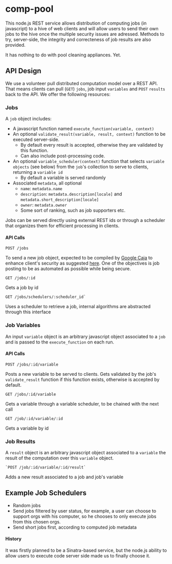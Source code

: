 comp-pool
=========

This node.js REST service allows distribution of computing jobs (in javascript) to a hive of web clients and will allow users to send their own jobs to the hive once the multiple security issues are adressed. Methods to try, server-side, the integrity and correcteness of job results are also provided.

It has nothing to do with pool cleaning appliances. Yet.

API Design
-------------
We use a volunteer pull distributed computation model over a REST API. That means clients can pull (`GET`) `jobs`, job input `variables` and `POST` `results` back to the API. We offer the following resources:

### Jobs ###
A `job` object includes:
* A javascript function named `execute_function(variable, context)`
* An optional `validate_result(variable, result, context)` function to be executed server-side. 
  * By default every result is accepted, otherwise they are validated by this function. 
  * Can also include post-processing code.
* An optional `variable_scheduler(context)` function that selects `variable objects` (see below) from the `job`'s collection to serve to clients, returning a `variable id`
  * By default a variable is served randomly 
* Associated `metadata`, all optional
  * `name`: `metadata.name`
  * `description`: `metadata.description[locale]` and `metadata.short_description[locale]`
  * `owner`: `metadata.owner`
  * Some sort of ranking, such as job supporters etc.

Jobs can be served directly using external REST ids or through a scheduler that organizes them for efficient processing in clients.

#### API Calls ####

    POST /jobs
To send a new job object, expected to be compiled by [Google Caja](https://developers.google.com/caja/) to enhance client's security as suggested [here](http://stackoverflow.com/questions/23758472/closing-access-to-global-variables-javascript). One of the objectives is job posting to be as automated as possible while being secure.

    GET /jobs/:id
Gets a job by id

    GET /jobs/schedulers/:scheduler_id`
Uses a scheduler to retrieve a job, internal algorithms are abstracted through this interface

### Job Variables ###
An input `variable` object is an arbitrary javascript object associated to a `job` and is passed to the `execute_function` on each run.

#### API Calls ####

    POST /jobs/:id/variable
Posts a new variable to be served to clients. Gets validated by the job's `validate_result` function if this function exists, otherwise is accepted by default.

    GET /jobs/:id/variable
Gets a variable through a variable scheduler, to be chained with the next call

    GET /job/:id/variable/:id
Gets a variable by id

### Job Results ###
A `result` object is an arbitrary javascript object associated to a `variable` the result of the computation over this `variable` object.


    `POST /job/:id/variable/:id/result`
Adds a new result associated to a job and job's variable

Example Job Schedulers
----------------------

* Random jobs
* Send jobs filtered by user status, for example, a user can choose to support orgs with his computer, so he chooses to only execute jobs from this chosen orgs.
* Send short jobs first, according to computed job metadata

#### History ####

It was firstly planned to be a Sinatra-based service, but the node.js ability to allow users to execute code server side made us to finally choose it.
